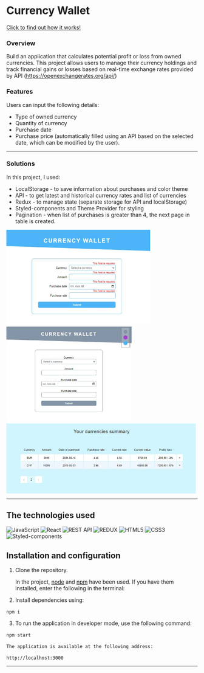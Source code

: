 # Currency Wallet

[Click to find out how it works!](https://sadkowa.github.io/currency-wallet/)

### Overview
Build an application that calculates potential profit or loss from owned currencies. This project allows users to manage their currency holdings and track financial gains or losses based on real-time exchange rates provided by API (https://openexchangerates.org/api/)

### Features

Users can input the following details:
- Type of owned currency
- Quantity of currency
- Purchase date
- Purchase price (automatically filled using an API based on the selected date, which can be modified by the user).


---

### Solutions

In this project, I used:

- LocalStorage - to save information about purchases and color theme
- API - to get latest and historical currency rates and list of currencies 
- Redux - to manage state (separate storage for API and localStorage)
- Styled-components and Theme Provider for styling
- Pagination - when list of purchases is greater than 4, the next page in table is created.

<div style="display: flex; flex-wrap:wrap; width: 100%; gap: 5px">
    <img style="width: auto; height: 250px" src="./src/assets/Capture - form.JPG">
    <img style="width: auto; height: 250px" src="./src/assets/Capture - colorPicker.JPG">
    <img style="width: 99%; height: auto"src="./src/assets/Capture - table.JPG">
</div>

---

## The technologies used

![JavaScript](https://img.shields.io/badge/JavaScript-323330?style=for-the-badge&logo=javascript&logoColor=F7DF1E)
![React](https://img.shields.io/badge/React-20232A?style=for-the-badge&logo=react&logoColor=61DAFB)
![REST API](https://img.shields.io/badge/REST%20API-4f736d?style=for-the-badge&logoColor=white)
![REDUX](https://img.shields.io/badge/Redux-%23764ABC?style=for-the-badge&logo=redux)
![HTML5](https://img.shields.io/badge/HTML5-E34F26?style=for-the-badge&logo=html5&logoColor=white)
![CSS3](https://img.shields.io/badge/CSS3-1572B6?style=for-the-badge&logo=css3&logoColor=white)
![Styled-components](https://img.shields.io/badge/styled_components-%23DB7093?style=for-the-badge&logo=styled-components&logoColor=white)


## Installation and configuration

1. Clone the repository.

    In the project, [node](https://nodejs.org/en/) and [npm](https://www.npmjs.com/) have been  used. If you have them installed, enter the following in the terminal:

2. Install dependencies using:
````
npm i
````

3. To run the application in developer mode, use the following command:

````
npm start
````

    The application is available at the following address: 

````
http://localhost:3000
`````

---
